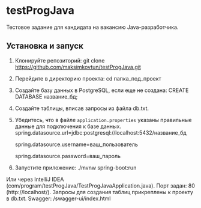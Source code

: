 # testProgJava
Тестовое задание для кандидата на вакансию Java-разработчика.

## Установка и запуск
1. Клонируйте репозиторий:
   git clone https://github.com/maksimkovtun/testProgJava.git

2. Перейдите в директорию проекта:
   cd папка_под_проект

3. Создайте базу данных в PostgreSQL, если еще не создана:
   CREATE DATABASE название_бд;

4. Создайте таблицы, вписав запросы из файла db.txt.

5. Убедитесь, что в файле `application.properties` указаны правильные данные для подключения к базе данных.
   spring.datasource.url=jdbc:postgresql://localhost:5432/название_бд
   
   spring.datasource.username=ваш_пользователь
   
   spring.datasource.password=ваш_пароль

7. Запустите приложение:
   ./mvnw spring-boot:run

Или через IntelliJ IDEA (com/program/testProgJava/TestProgJavaApplication.java).
Порт задан: 80 (http://localhost/).
Запросы для создания таблиц прикреплены к проекту в db.txt.
Swagger: /swagger-ui/index.html
